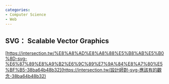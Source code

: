 ```yaml
---
categories:
- Computer Science
- Web
---
```

## SVG： Scalable Vector Graphics 

[https://intersection.tw/%E8%A8%AD%E8%A8%88%E5%B8%AB%E5%B0%8D-svg-%E6%87%89%E8%A9%B2%E6%9C%89%E7%9A%84%E8%A7%80%E5%BF%B5-38ba64b48b32](https://intersection.tw/設計師對-svg-應該有的觀念-38ba64b48b32)



